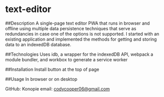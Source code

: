 # text-editor

##Description 
  A single-page text editor PWA that runs in browser and offline using multiple data persistence techniques
  that serve as redundancies in case one of the options is not supported. I started with an existing application
  and implemented the methods for getting and storing data to an indexedDB database. 

##Technologies 
  Uses idb, a wrapper for the indexedDB API, webpack a module bundler, and workbox to generate a service worker

##Installation
  Install button at the top of page

##Usage 
  In browser or on desktop
  
GitHub: Konopie
email: codycooper06@gmail.com
  
